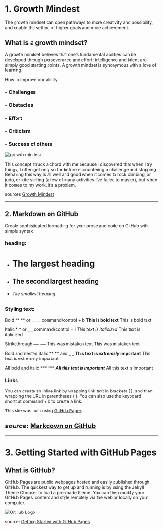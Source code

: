 


# 1. Growth Mindest

The growth mindset can open pathways to more creativity and possibility, and enable the setting of higher goals and more achievement.

## What is a growth mindset?
A growth mindset believes that one’s fundamental abilities can be developed through perseverance and effort; intelligence and talent are simply good starting points. A growth mindset is synonymous with a love of learning.

How to improve our ability
### - Challenges
### - Obstacles
### - Effort
### - Criticism
### - Success of others


![growth mindest](https://3kllhk1ibq34qk6sp3bhtox1-wpengine.netdna-ssl.com/wp-content/uploads/NewGrowthMindset2.png)

This concept struck a chord with me because I discovered that when I try things, I often get only so far before encountering a challenge and stopping. Behaving this way is all well and good when it comes to rock climbing, or judo, or kite surfing (a few of many activities I’ve failed to master), but when it comes to my work, it’s a problem.

sources [Growth Mindest](https://www.atlassian.com/blog/inside-atlassian/growth-mindset)

--------------------------------------------------------------------------------------------

## 2. Markdown on GitHub
Create sophisticated formatting for your prose and code on GitHub with simple syntax.

### heading:
- # The largest heading
- ## The second largest heading
- ###### The smallest heading


### Styling text:
Bold	** ** or __ __	command/control + b	**This is bold text**	This is bold text

Italic	* * or _ _	command/control + i	*This text is italicized*	This text is italicized

Strikethrough	~~ ~~		~~This was mistaken text~~	This was mistaken text

Bold and nested italic	** ** and _ _		**This text is _extremely_ important**	This text is extremely important

All bold and italic	*** ***		***All this text is important***	All this text is important


### Links
You can create an inline link by wrapping link text in brackets [ ], and then wrapping the URL in parentheses ( ). You can also use the keyboard shortcut command + k to create a link.

This site was built using [GitHub Pages](https://pages.github.com/).


## *source*: [Markdown on GitHub](https://docs.github.com/en/github/writing-on-github/basic-writing-and-formatting-syntax#styling-text)

--------------------------------------------------------------------------------------------


# 3. Getting Started with GitHub Pages

## What is GitHub?

GitHub Pages are public webpages hosted and easily published through GitHub. The quickest way to get up and running is by using the Jekyll Theme Chooser to load a pre-made theme. You can then modify your GitHub Pages’ content and style remotely via the web or locally on your computer.

![GitHub Logo](https://pbs.twimg.com/media/Et8Nx58XcAIqGxS.png)


source: [Getting Started with GitHub Pages](https://guides.github.com/features/pages/)
